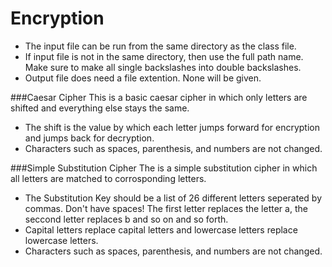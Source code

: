 # Encryption
  - The input file can be run from the same directory as the class file.
  - If input file is not in the same directory, then use the full path name. Make sure to make all single backslashes into double backslashes.
  - Output file does need a file extention. None will be given.

###Caesar Cipher
This is a basic caesar cipher in which only letters are shifted and everything else stays the same.
  - The shift is the value by which each letter jumps forward for encryption and jumps back for decryption.
  - Characters such as spaces, parenthesis, and numbers are not changed.

###Simple Substitution Cipher
The is a simple substitution cipher in which all letters are matched to corrosponding letters.
  - The Substitution Key should be a list of 26 different letters seperated by commas. Don't have spaces! The first letter replaces the letter a, the seccond letter replaces b and so on and so forth.
  - Capital letters replace capital letters and lowercase letters replace lowercase letters.
  - Characters such as spaces, parenthesis, and numbers are not changed.
